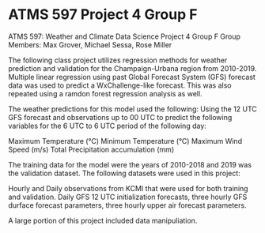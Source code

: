 # ATMS 597 Project 4 Group F
ATMS 597: Weather and Climate Data Science
Project 4 Group F
Group Members: Max Grover, Michael Sessa, Rose Miller

The following class project utilizes regression methods for weather prediction and validation for the Champaign-Urbana region from 2010-2019.
Multiple linear regression using past Global Forecast System (GFS) forecast data was used to predict a WxChallenge-like forecast. This was also repeated using a ramdon forest regression analysis as well.

The weather predictions for this model used the following:
Using the 12 UTC GFS forecast and observations up to 00 UTC to predict the following variables for the 6 UTC to 6 UTC period of the following day:

Maximum Temperature (°C)
Minimum Temperature (°C)
Maximum Wind Speed (m/s)
Total Precipitation accumulation (mm)

The training data for the model were the years of 2010-2018 and 2019 was the validation dataset.
The following datasets were used in this project:

Hourly and Daily observations from KCMI that were used for both training and validation.
Daily GFS 12 UTC initialization forecasts, three hourly GFS durface forecast parameters, three hourly upper air forecast parameters.

A large portion of this project included data manipuliation.
